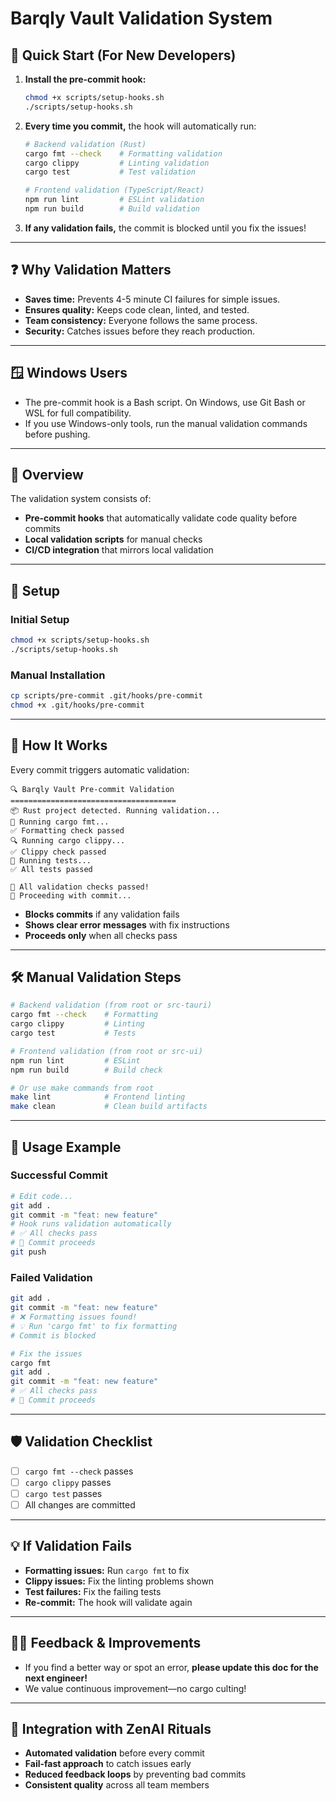 # Barqly Vault Validation System

## 🚀 Quick Start (For New Developers)

1. **Install the pre-commit hook:**
   ```bash
   chmod +x scripts/setup-hooks.sh
   ./scripts/setup-hooks.sh
   ```
2. **Every time you commit,** the hook will automatically run:

   ```bash
   # Backend validation (Rust)
   cargo fmt --check    # Formatting validation
   cargo clippy         # Linting validation
   cargo test           # Test validation

   # Frontend validation (TypeScript/React)
   npm run lint         # ESLint validation
   npm run build        # Build validation
   ```

3. **If any validation fails,** the commit is blocked until you fix the issues!

---

## ❓ Why Validation Matters

- **Saves time:** Prevents 4-5 minute CI failures for simple issues.
- **Ensures quality:** Keeps code clean, linted, and tested.
- **Team consistency:** Everyone follows the same process.
- **Security:** Catches issues before they reach production.

---

## 🪟 Windows Users

- The pre-commit hook is a Bash script. On Windows, use Git Bash or WSL for full compatibility.
- If you use Windows-only tools, run the manual validation commands before pushing.

---

## 🎯 Overview

The validation system consists of:

- **Pre-commit hooks** that automatically validate code quality before commits
- **Local validation scripts** for manual checks
- **CI/CD integration** that mirrors local validation

---

## 🔧 Setup

### Initial Setup

```bash
chmod +x scripts/setup-hooks.sh
./scripts/setup-hooks.sh
```

### Manual Installation

```bash
cp scripts/pre-commit .git/hooks/pre-commit
chmod +x .git/hooks/pre-commit
```

---

## 🚦 How It Works

Every commit triggers automatic validation:

```
🔍 Barqly Vault Pre-commit Validation
=====================================
📦 Rust project detected. Running validation...
🎨 Running cargo fmt...
✅ Formatting check passed
🔍 Running cargo clippy...
✅ Clippy check passed
🧪 Running tests...
✅ All tests passed

🎉 All validation checks passed!
📝 Proceeding with commit...
```

- **Blocks commits** if any validation fails
- **Shows clear error messages** with fix instructions
- **Proceeds only** when all checks pass

---

## 🛠️ Manual Validation Steps

```bash
# Backend validation (from root or src-tauri)
cargo fmt --check    # Formatting
cargo clippy         # Linting
cargo test           # Tests

# Frontend validation (from root or src-ui)
npm run lint         # ESLint
npm run build        # Build check

# Or use make commands from root
make lint            # Frontend linting
make clean           # Clean build artifacts
```

---

## 📝 Usage Example

### Successful Commit

```bash
# Edit code...
git add .
git commit -m "feat: new feature"
# Hook runs validation automatically
# ✅ All checks pass
# 📝 Commit proceeds
git push
```

### Failed Validation

```bash
git add .
git commit -m "feat: new feature"
# ❌ Formatting issues found!
# 💡 Run 'cargo fmt' to fix formatting
# Commit is blocked

# Fix the issues
cargo fmt
git add .
git commit -m "feat: new feature"
# ✅ All checks pass
# 📝 Commit proceeds
```

---

## 🛡️ Validation Checklist

- [ ] `cargo fmt --check` passes
- [ ] `cargo clippy` passes
- [ ] `cargo test` passes
- [ ] All changes are committed

---

## 💡 If Validation Fails

- **Formatting issues:** Run `cargo fmt` to fix
- **Clippy issues:** Fix the linting problems shown
- **Test failures:** Fix the failing tests
- **Re-commit:** The hook will validate again

---

## 🧑‍💻 Feedback & Improvements

- If you find a better way or spot an error, **please update this doc for the next engineer!**
- We value continuous improvement—no cargo culting!

---

## 🔄 Integration with ZenAI Rituals

- **Automated validation** before every commit
- **Fail-fast approach** to catch issues early
- **Reduced feedback loops** by preventing bad commits
- **Consistent quality** across all team members
